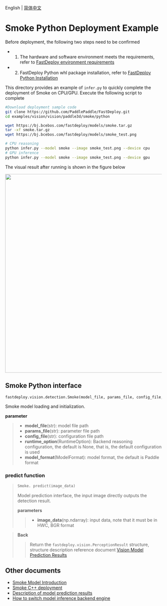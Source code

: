 English | [简体中文](README_CN.md)
# Smoke Python Deployment Example

Before deployment, the following two steps need to be confirmed

- 1. The hardware and software environment meets the requirements, refer to [FastDeploy environment requirements](../../../../../docs/en/build_and_install/download_prebuilt_libraries.md)
- 2. FastDeploy Python whl package installation, refer to [FastDeploy Python Installation](../../../../../docs/cn/build_and_install/download_prebuilt_libraries.md)

This directory provides an example of `infer.py` to quickly complete the deployment of Smoke on CPU/GPU. Execute the following script to complete

```bash
#Download deployment sample code
git clone https://github.com/PaddlePaddle/FastDeploy.git
cd examples/vision/vision/paddle3d/smoke/python

wget https://bj.bcebos.com/fastdeploy/models/smoke.tar.gz
tar -xf smoke.tar.gz
wget https://bj.bcebos.com/fastdeploy/models/smoke_test.png

# CPU reasoning
python infer.py --model smoke --image smoke_test.png --device cpu
# GPU inference
python infer.py --model smoke --image smoke_test.png --device gpu
```

The visual result after running is shown in the figure below

<img width="640" src="https://user-images.githubusercontent.com/30516196/230387825-53ac0a09-4137-4e49-9564-197cbc30ff08.png">

## Smoke Python interface

```python
fastdeploy.vision.detection.Smoke(model_file, params_file, config_file, runtime_option=None, model_format=ModelFormat.PADDLE)
```

Smoke model loading and initialization.

**parameter**
> * **model_file**(str): model file path
> * **params_file**(str): parameter file path
> * **config_file**(str): configuration file path
> * **runtime_option**(RuntimeOption): Backend reasoning configuration, the default is None, that is, the default configuration is used
> * **model_format**(ModelFormat): model format, the default is Paddle format

### predict function

> ```python
> Smoke. predict(image_data)
> ```
>
> Model prediction interface, the input image directly outputs the detection result.
>
> **parameters**
>
> > * **image_data**(np.ndarray): input data, note that it must be in HWC, BGR format

> **Back**
>
> > Return the `fastdeploy.vision.PerceptionResult` structure, structure description reference document [Vision Model Prediction Results](../../../../../docs/api/vision_results/)


## Other documents

- [Smoke Model Introduction](..)
- [Smoke C++ deployment](../cpp)
- [Description of model prediction results](../../../../../docs/api/vision_results/)
- [How to switch model inference backend engine](../../../../../docs/en/faq/how_to_change_backend.md)
